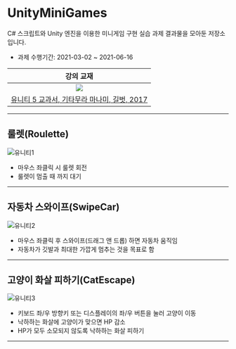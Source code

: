 # UnityMiniGames
C# 스크립트와 Unity 엔진을 이용한 미니게임 구현 실습 과제 결과물을 모아둔 저장소입니다.
- 과제 수행기간: 2021-03-02 ~ 2021-06-16

| 강의 교재 |
| :-: |
| ![](https://bookthumb-phinf.pstatic.net/cover/118/854/11885460.jpg?type=m140&udate=20210731) |
| [유니티 5 교과서, 기타무라 마나미, 길벗, 2017](https://book.naver.com/bookdb/book_detail.nhn?bid=11885460) |

---

## 룰렛(Roulette)

![유니티1](https://user-images.githubusercontent.com/91407433/157015699-1089e887-8923-468e-9b65-a1a4e6944010.png)

- 마우스 좌클릭 시 룰렛 회전
- 룰렛이 멈출 때 까지 대기

---

## 자동차 스와이프(SwipeCar)

![유니티2](https://user-images.githubusercontent.com/91407433/157015708-51eed9a0-aa78-4e75-8688-34998fa77f2e.png)

- 마우스 좌클릭 후 스와이프(드래그 앤 드롭) 하면 자동차 움직임
- 자동차가 깃발과 최대한 가깝게 멈추는 것을 목표로 함

---

## 고양이 화살 피하기(CatEscape)

![유니티3](https://user-images.githubusercontent.com/91407433/157042362-1de41300-6080-44aa-b808-a0a9484f3b08.png)

- 키보드 좌/우 방향키 또는 디스플레이의 좌/우 버튼을 눌러 고양이 이동
- 낙하하는 화살에 고양이가 맞으면 HP 감소
- HP가 모두 소모되지 않도록 낙하하는 화살 피하기

---
